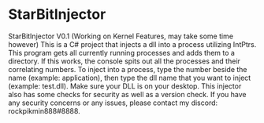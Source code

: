 # StarBitInjector
StarBitInjector V0.1 (Working on Kernel Features, may take some time however)
This is a C# project that injects a dll into a process utilizing IntPtrs.
This program gets all currently running processes and adds them to a directory.
If this works, the console spits out all the processes and their correlating numbers.
To inject into a process, type the number beside the name (example: application), then type the dll name that you want to inject (example: test.dll).
Make sure your DLL is on your desktop.
This injector also has some checks for security as well as a version check.
If you have any security concerns or any issues, please contact my discord: rockpikmin888#8888.

